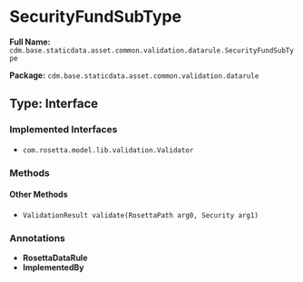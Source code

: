 # SecurityFundSubType

**Full Name:** `cdm.base.staticdata.asset.common.validation.datarule.SecurityFundSubType`

**Package:** `cdm.base.staticdata.asset.common.validation.datarule`

## Type: Interface

### Implemented Interfaces

- `com.rosetta.model.lib.validation.Validator`

### Methods

#### Other Methods

- `ValidationResult validate(RosettaPath arg0, Security arg1)`

### Annotations

- **RosettaDataRule**
- **ImplementedBy**

